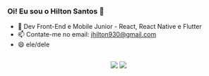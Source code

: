 ### Oi! Eu sou o Hilton Santos 👋


- 🌱 Dev Front-End e Mobile Junior - React, React Native e Flutter
- 📫 Contate-me no email: jhilton930@gmail.com
- 😄 ele/dele

##
  
<div align="center">
  <a href = "mailto:jhilton930@gmail.com"><img src="https://img.shields.io/badge/-Gmail-%23333?style=for-the-badge&logo=gmail&logoColor=white" target="_blank"></a>
  <a href="https://www.linkedin.com/in/hilton-santos-890a05188/" target="_blank"><img src="https://img.shields.io/badge/-LinkedIn-%230077B5?style=for-the-badge&logo=linkedin&logoColor=white" target="_blank"></a>
</div>

